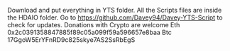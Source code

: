 Download and put everything in YTS folder. 
All the Scripts files are inside the HDAIO folder.
Go to https://github.com/Davey94/Davey-YTS-Script to check for updates. 
Donations with Crypto are welcome
Eth 
0x2c0391358847885f89c05a099f59a596657e8baa
Btc
17GgoW5ErYFnRD9c825skye7AS2SsRbEgS
